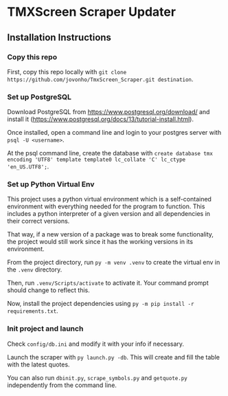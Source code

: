 # TMXScreen Scraper Updater
## Installation Instructions

### Copy this repo
First, copy this repo locally with `git clone https://github.com/jovonho/TmxScreen_Scraper.git destination`.

### Set up PostgreSQL
Download PostgreSQL from https://www.postgresql.org/download/ and install it (https://www.postgresql.org/docs/13/tutorial-install.html).  

Once installed, open a command line and login to your postgres server with `psql -U <username>`.  

At the psql command line, create the database with `create database tmx encoding 'UTF8' template template0 lc_collate 'C' lc_ctype 'en_US.UTF8';`.  

### Set up Python Virtual Env
This project uses a python virtual environment which is a self-contained environment with everything needed for the program to function. This includes a python interpreter of a given version and all dependencies in their correct versions.  

That way, if a new version of a package was to break some functionality, the project would still work since it has the working versions in its environment.  

From the project directory, run `py -m venv .venv` to create the virtual env in the `.venv` directory.  

Then, run `.venv/Scripts/activate` to activate it. Your command prompt should change to reflect this.
  
Now, install the project dependencies using `py -m pip install -r requirements.txt`.  

### Init project and launch
Check `config/db.ini` and modify it with your info if necessary.  

Launch the scraper with `py launch.py -db`. This will create and fill the table with the latest quotes.  

You can also run `dbinit.py`, `scrape_symbols.py` and `getquote.py` independently from the command line.  


